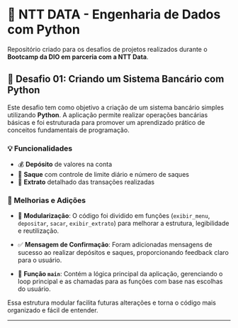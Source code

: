 
# 🚀 NTT DATA - Engenharia de Dados com Python

Repositório criado para os desafios de projetos realizados durante o **Bootcamp da DIO em parceria com a NTT Data**.

## 📌 Desafio 01: Criando um Sistema Bancário com Python

Este desafio tem como objetivo a criação de um sistema bancário simples utilizando **Python**. A aplicação permite realizar operações bancárias básicas e foi estruturada para promover um aprendizado prático de conceitos fundamentais de programação.

### 💡 Funcionalidades

- 💰 **Depósito** de valores na conta
- 💸 **Saque** com controle de limite diário e número de saques
- 🧾 **Extrato** detalhado das transações realizadas

### 🔧 Melhorias e Adições

- 🔄 **Modularização**: O código foi dividido em funções (`exibir_menu`, `depositar`, `sacar`, `exibir_extrato`) para melhorar a estrutura, legibilidade e reutilização.
  
- ✅ **Mensagem de Confirmação**: Foram adicionadas mensagens de sucesso ao realizar depósitos e saques, proporcionando feedback claro para o usuário.
  
- 🎯 **Função `main`**: Contém a lógica principal da aplicação, gerenciando o loop principal e as chamadas para as funções com base nas escolhas do usuário.

Essa estrutura modular facilita futuras alterações e torna o código mais organizado e fácil de entender.

---

